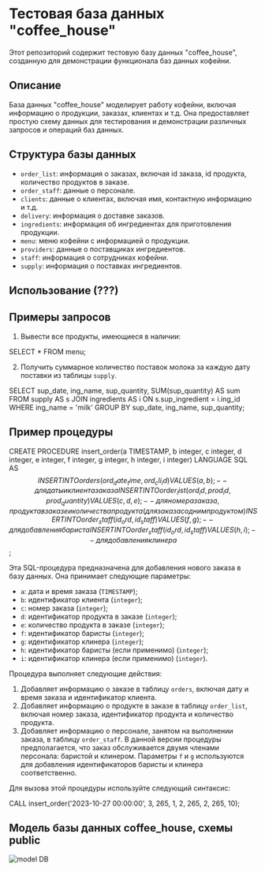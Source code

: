 # Тестовая база данных "coffee_house"

Этот репозиторий содержит тестовую базу данных "coffee_house", созданную для демонстрации функционала баз данных кофейни.

## Описание

База данных "coffee_house" моделирует работу кофейни, включая информацию о продукции, заказах, клиентах и т.д. Она предоставляет простую схему данных для тестирования и демонстрации различных запросов и операций баз данных.

## Структура базы данных

- `order_list`: информация о заказах, включая id заказа, id продукта, количество продуктов в заказе.
- `order_staff`: данные о персонале.
- `clients`: данные о клиентах, включая имя, контактную информацию и т.д.
- `delivery`: информация о доставке заказов.
- `ingredients`: информация об ингредиентах для приготовления продукции.
- `menu`: меню кофейни с информацией о продукции.
- `providers`: данные о поставщиках ингредиентов.
- `staff`: информация о сотрудниках кофейни.
- `supply`: информация о поставках ингредиентов.


## Использование (???)



## Примеры запросов

1. Вывести все продукты, имеющиеся в наличии:

SELECT * FROM menu;

2. Получить суммарное количество поставок молока за каждую дату поставки из таблицы `supply`. 

SELECT sup_date, ing_name, sup_quantity, SUM(sup_quantity) AS sum
FROM supply AS s
JOIN ingredients AS i ON s.sup_ingredient = i.ing_id
WHERE ing_name = 'milk'
GROUP BY sup_date, ing_name, sup_quantity;

## Пример процедуры

CREATE PROCEDURE insert_order(a TIMESTAMP, b integer, c integer, d integer, e integer, f integer, g integer, h integer, i integer)
LANGUAGE SQL
AS $$
INSERT INTO orders (ord_date_time, ord_cli_id) VALUES (a, b); -- для даты и клиента заказа
INSERT INTO order_list (ord_id, prod_id, prod_quantity) VALUES (c, d, e); --для номера заказа, продукта в заказе и количества продукта (для заказа с одним продуктом)
INSERT INTO order_staff (id_ord, id_staff) VALUES (f, g); -- для добавления бариста
INSERT INTO order_staff (id_ord, id_staff) VALUES (h, i); -- для добавления клинера
$$;

Эта SQL-процедура предназначена для добавления нового заказа в базу данных. Она принимает следующие параметры:

- `a`: дата и время заказа (`TIMESTAMP`);
- `b`: идентификатор клиента (`integer`);
- `c`: номер заказа (`integer`);
- `d`: идентификатор продукта в заказе (`integer`);
- `e`: количество продукта в заказе (`integer`);
- `f`: идентификатор баристы (`integer`);
- `g`: идентификатор клинера (`integer`);
- `h`: идентификатор баристы (если применимо) (`integer`);
- `i`: идентификатор клинера (если применимо) (`integer`).

Процедура выполняет следующие действия:
1. Добавляет информацию о заказе в таблицу `orders`, включая дату и время заказа и идентификатор клиента.
2. Добавляет информацию о продукте в заказе в таблицу `order_list`, включая номер заказа, идентификатор продукта и количество продукта.
3. Добавляет информацию о персонале, занятом на выполнении заказа, в таблицу `order_staff`. В данной версии процедуры предполагается, что заказ обслуживается двумя членами персонала: баристой и клинером. Параметры `f` и `g` используются для добавления идентификаторов баристы и клинера соответственно.

Для вызова этой процедуры используйте следующий синтаксис:

CALL insert_order('2023-10-27 00:00:00', 3, 265, 1, 2, 265, 2, 265, 10);

## Модель базы данных coffee_house, схемы public

![model DB](https://github.com/maria-zi/coffee_house/assets/102587427/fd86b4ad-b723-4a21-b7bb-238ae5617733)

 
